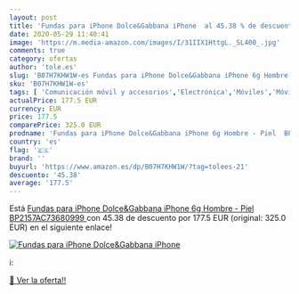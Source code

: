 ```yaml
---
layout: post
title: 'Fundas para iPhone Dolce&Gabbana iPhone  al 45.38 % de descuento'
date: 2020-05-29 11:40:41
image: 'https://m.media-amazon.com/images/I/31IIX1HttgL._SL400_.jpg'
comments: true
category: ofertas
author: 'tole.es'
slug: 'B07H7KHW1W-es Fundas para iPhone Dolce&Gabbana iPhone 6g Hombre - Piel...'
sku: 'B07H7KHW1W-es'
tags: [ 'Comunicación móvil y accesorios','Electrónica','Móviles','Móviles y smartphones libres','iphone', ]
actualPrice: 177.5 EUR
currency: EUR
price: 177.5
comparePrice: 325.0 EUR
prodname: 'Fundas para iPhone Dolce&Gabbana iPhone 6g Hombre - Piel  BP2157AC73680999 '
country: 'es'
flag: '🇪🇸'
brand: ''
buyurl: 'https://www.amazon.es/dp/B07H7KHW1W/?tag=tolees-21'
descuento: '45.38'
average: '177.5'
---
```


Está [Fundas para iPhone Dolce&Gabbana iPhone 6g Hombre - Piel  BP2157AC73680999 ](https://www.amazon.es/dp/B07H7KHW1W/?tag=tolees-21) con 45.38 de descuento por 177.5 EUR (original: 325.0 EUR) en el siguiente enlace!

[![Fundas para iPhone Dolce&Gabbana iPhone ](https://m.media-amazon.com/images/I/31IIX1HttgL._SL400_.jpg)](https://www.amazon.es/dp/B07H7KHW1W/?tag=tolees-21)

ℹ️:


[🛒 Ver la oferta!!](https://www.amazon.es/dp/B07H7KHW1W/?tag=tolees-21)
